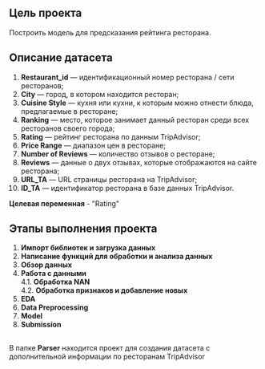 ## Цель проекта
Построить модель для предсказания рейтинга ресторана.

## Описание датасета
1. **Restaurant_id** — идентификационный номер ресторана / сети ресторанов;
2. **City** — город, в котором находится ресторан;
3. **Cuisine Style** — кухня или кухни, к которым можно отнести блюда, предлагаемые в ресторане;
4. **Ranking** — место, которое занимает данный ресторан среди всех ресторанов своего города;
5. **Rating** — рейтинг ресторана по данным TripAdvisor;
6. **Price Range** — диапазон цен в ресторане;
7. **Number of Reviews** — количество отзывов о ресторане;
8. **Reviews** — данные о двух отзывах, которые отображаются на сайте ресторана;
9. **URL_TA** — URL страницы ресторана на TripAdvisor;
10. **ID_TA** — идентификатор ресторана в базе данных TripAdvisor.

**Целевая переменная** - "Rating"

## Этапы выполнения проекта
 1. **Импорт библиотек и загрузка данных**
 2. **Написание функций для обработки и анализа данных**
 3. **Обзор данных** <br>
 4. **Работа с данными** <br>
     4.1. **Обработка NAN** <br>
     4.2. **Обработка признаков и добавление новых** <br>
 5. **EDA** 
 6. **Data Preprocessing**
 7. **Model**
 8. **Submission**
 
 ## 
 В папке **Parser** находится проект для создания датасета с дополнительной информации по ресторанам TripAdvisor
